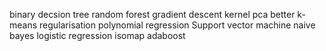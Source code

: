 <!-- k-means -->
<!-- k-nearest -->
<!-- regression -->
<!-- feature scaling -->
<!-- PCA -->
<!-- metrics - precision, recall & confusion matrix -->
binary decsion tree
random forest
gradient descent
kernel pca
better k-means
regularisation
polynomial regression
Support vector machine
naive bayes
logistic regression
isomap
adaboost